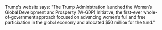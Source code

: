 Trump's website says: "The Trump Administration launched the Women’s Global Development and Prosperity (W-GDP) Initiative, the first-ever whole-of-government approach focused on advancing women’s full and free participation in the global economy and allocated $50 million for the fund."
